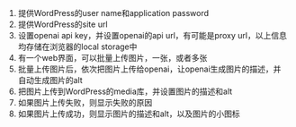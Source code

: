 1. 提供WordPress的user name和application password
2. 提供WordPress的site url
3. 设置openai api key，并设置openai的api url，有可能是proxy url，以上信息均存储在浏览器的local storage中
4. 有一个web界面，可以批量上传图片，一张，或者多张
5. 批量上传图片后，依次把图片上传给openai，让openai生成图片的描述，并自动生成图片的alt
6. 把图片上传到WordPress的media库，并设置图片的描述和alt
7. 如果图片上传失败，则显示失败的原因
8. 如果图片上传成功，则显示图片的描述和alt，以及图片的小图标